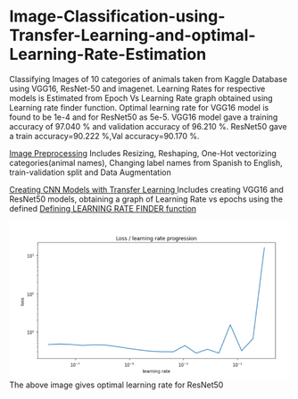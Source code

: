 # Image-Classification-using-Transfer-Learning-and-optimal-Learning-Rate-Estimation
Classifying Images of 10 categories of animals taken from Kaggle Database using VGG16, ResNet-50 and imagenet. Learning Rates for respective models is Estimated from Epoch Vs Learning Rate graph obtained using Learning rate finder function.
Optimal learning rate for VGG16 model is found to be 1e-4 and for ResNet50 as 5e-5. 
VGG16 model gave a training accuracy of 97.040 % and validation accuracy of 96.210 %. ResNet50 gave a train accuracy=90.222 %,Val accuracy=90.170 %.

<a href='#step2'>Image Preprocessing</a> 
Includes Resizing, Reshaping, One-Hot vectorizing categories(animal names), Changing label names from Spanish to English, train-validation split and  Data Augmentation

<a href='#step3.1'>Creating CNN Models with Transfer Learning </a>
Includes creating VGG16 and ResNet50 models, obtaining a graph of Learning Rate vs epochs using the defined <a href='#step3.3'>Defining LEARNING RATE FINDER function </a>

<img src="https://github.com/naureen20/Image-Classification-using-Transfer-Learning-and-optimal-Learning-Rate-Estimation/blob/master/Resnet%20learning%20rate.png">
The above image gives optimal learning rate for ResNet50
